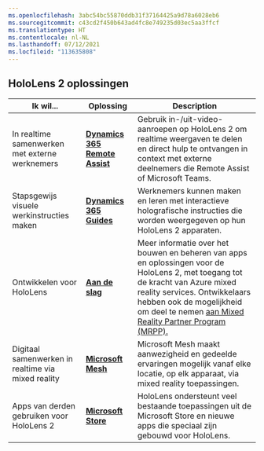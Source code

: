 ```yaml
---
ms.openlocfilehash: 3abc54bc55870ddb31f37164425a9d78a6028eb6
ms.sourcegitcommit: c43cd2f450b643ad4fc8e749235d03ec5aa3ffcf
ms.translationtype: HT
ms.contentlocale: nl-NL
ms.lasthandoff: 07/12/2021
ms.locfileid: "113635808"
---
```

## <a name="hololens-2-solutions"></a>HoloLens 2 oplossingen

| Ik wil... | Oplossing | Description |  
|---------| ------------|------------|
| In realtime samenwerken met externe werknemers | [**Dynamics 365 Remote Assist**](https://dynamics.microsoft.com/mixed-reality/remote-assist/) | Gebruik in-/uit-video-aanroepen op HoloLens 2 om realtime weergaven te delen en direct hulp te ontvangen in context met externe deelnemers die Remote Assist of Microsoft Teams. | 
| Stapsgewijs visuele werkinstructies maken | [**Dynamics 365 Guides**](https://dynamics.microsoft.com/mixed-reality/guides/capabilities/) | Werknemers kunnen maken en leren met interactieve holografische instructies die worden weergegeven op hun HoloLens 2 apparaten. |
| Ontwikkelen voor HoloLens | [**Aan de slag**](https://docs.microsoft.com/windows/mixed-reality/develop/development?tabs=unity) | Meer informatie over het bouwen en beheren van apps en oplossingen voor de HoloLens 2, met toegang tot de kracht van Azure mixed reality services. Ontwikkelaars hebben ook de mogelijkheid om deel te nemen [aan Mixed Reality Partner Program (MRPP).](https://www.microsoft.com/hololens/mrpp) |
| Digitaal samenwerken in realtime via mixed reality | [**Microsoft Mesh**](https://www.microsoft.com/mesh) | Microsoft Mesh maakt aanwezigheid en gedeelde ervaringen mogelijk vanaf elke locatie, op elk apparaat, via mixed reality toepassingen. |
| Apps van derden gebruiken voor HoloLens 2 | [**Microsoft Store**](https://docs.microsoft.com/hololens/holographic-store-apps) | HoloLens ondersteunt veel bestaande toepassingen uit de Microsoft Store en nieuwe apps die speciaal zijn gebouwd voor HoloLens.
